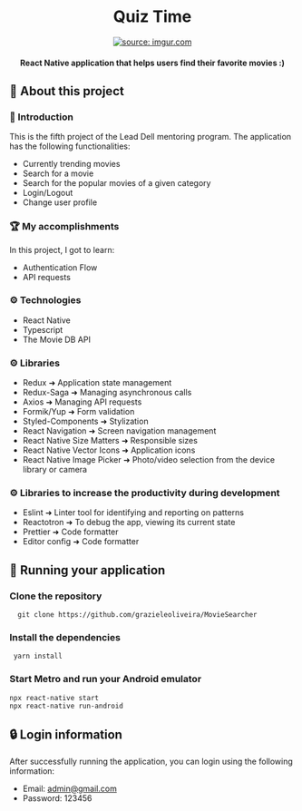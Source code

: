 <h1 align="center">
  Quiz Time
</h1>

<p align="center">
  <a href="https://imgur.com/IiedbCx"><img src="https://i.imgur.com/IiedbCx.png" title="source: imgur.com" /></a>
</p>
<h4 align="center">React Native application that helps users find their favorite movies :) </h4>

## 📍 About this project
### 📖 Introduction
This is the fifth project of the Lead Dell mentoring program. The application has the following functionalities:
- Currently trending movies
- Search for a movie
- Search for the popular movies of a given category
- Login/Logout
- Change user profile

### 🏆 My accomplishments
In this project, I got to learn:
- Authentication Flow
- API requests

### ⚙️ Technologies
<ul>
  <li>React Native</li>
  <li>Typescript</li>
  <li>The Movie DB API</li>
</ul>

### ⚙️ Libraries
<ul>
  <li>Redux ➜ Application state management</li>
  <li>Redux-Saga ➜ Managing asynchronous calls </li>
  <li>Axios ➜ Managing API requests </li>
  <li>Formik/Yup ➜ Form validation </li>
  <li>Styled-Components ➜ Stylization </li>
  <li>React Navigation ➜ Screen navigation management</li>
  <li>React Native Size Matters ➜ Responsible sizes</li>
  <li>React Native Vector Icons ➜ Application icons </li>
  <li>React Native Image Picker ➜ Photo/video selection from the device library or camera</li>
</ul>

### ⚙️ Libraries to increase the productivity during development
<ul>
  <li>Eslint ➜ Linter tool for identifying and reporting on patterns </li>
  <li>Reactotron ➜ To debug the app, viewing its current state</li>
  <li>Prettier ➜ Code formatter </li>
  <li>Editor config ➜ Code formatter </li>
</ul>


## 🏃 Running your application
### Clone the repository
  ```
    git clone https://github.com/grazieleoliveira/MovieSearcher
  ```
### Install the dependencies
 ```
  yarn install
 ```
### Start Metro and run your Android emulator
  ```
  npx react-native start
  npx react-native run-android
  ```

## 🔒 Login information
After successfully running the application, you can login using the following information:
- Email: admin@gmail.com
- Password: 123456
